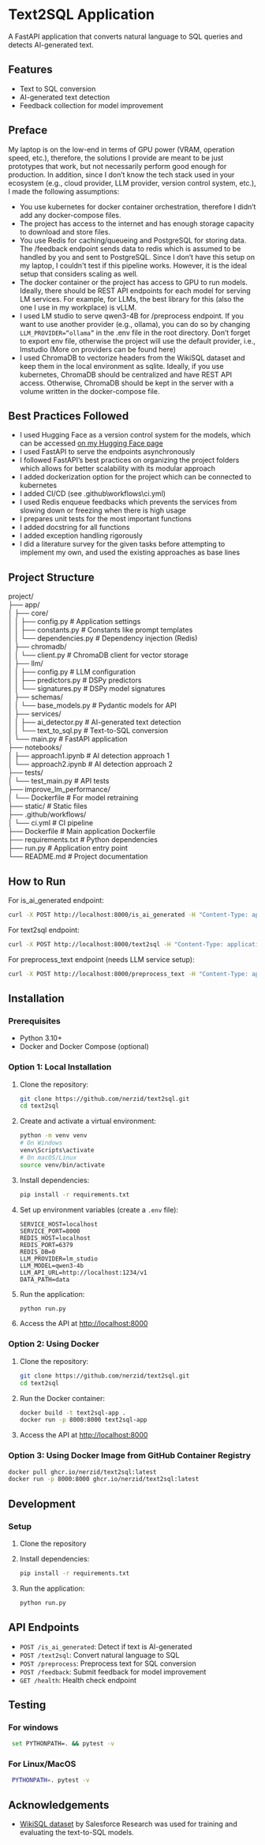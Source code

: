 # Text2SQL Application

A FastAPI application that converts natural language to SQL queries and detects AI-generated text.

## Features

- Text to SQL conversion
- AI-generated text detection
- Feedback collection for model improvement

## Preface

My laptop is on the low-end in terms of GPU power (VRAM, operation speed, etc.), therefore, the solutions I provide are meant to be just prototypes that work, but not necessarily perform good enough for production.
In addition, since I don’t know the tech stack used in your ecosystem (e.g., cloud provider, LLM provider, version control system, etc.), I made the following assumptions:

- You use kubernetes for docker container orchestration, therefore I didn’t add any docker-compose files.
- The project has access to the internet and has enough storage capacity to download and store files.
- You use Redis for caching/queueing and PostgreSQL for storing data. The /feedback endpoint sends data to redis which is assumed to be handled by you and sent to PostgreSQL. Since I don’t have this setup on my laptop, I couldn't test if this pipeline works. However, it is the ideal setup that considers scaling as well.
- The docker container or the project has access to GPU to run models. Ideally, there should be REST API endpoints for each model for serving LM services. For example, for LLMs, the best library for this (also the one I use in my workplace) is vLLM.
- I used LM studio to serve qwen3-4B for /preprocess endpoint. If you want to use another provider (e.g., ollama), you can do so by changing `LLM_PROVIDER=“ollama”` in the .env file in the root directory. Don’t forget to export env file, otherwise the project will use the default provider, i.e., lmstudio (More on providers can be found here)
- I used ChromaDB to vectorize headers from the WikiSQL dataset and keep them in the local environment as sqlite. Ideally, if you use kubernetes, ChromaDB should be centralized and have REST API access. Otherwise, ChromaDB should be kept in the server with a volume written in the docker-compose file.

## Best Practices Followed

- I used Hugging Face as a version control system for the models, which can be accessed [on my Hugging Face page](https://huggingface.co/nerzid)
- I used FastAPI to serve the endpoints asynchronously  
- I followed FastAPI’s best practices on organizing the project folders which allows for better scalability with its modular approach  
- I added dockerization option for the project which can be connected to kubernetes  
- I added CI/CD (see .github\workflows\ci.yml)  
- I used Redis enqueue feedbacks which prevents the services from slowing down or freezing when there is high usage  
- I prepares unit tests for the most important functions  
- I added docstring for all functions  
- I added exception handling rigorously  
- I did a literature survey for the given tasks before attempting to implement my own, and used the existing approaches as base lines  

## Project Structure

project/  
├── app/  
│ ├── core/  
│ │ ├── config.py # Application settings  
│ │ ├── constants.py # Constants like prompt templates  
│ │ └── dependencies.py # Dependency injection (Redis)  
│ ├── chromadb/  
│ │ └── client.py # ChromaDB client for vector storage  
│ ├── llm/  
│ │ ├── config.py # LLM configuration  
│ │ ├── predictors.py # DSPy predictors  
│ │ └── signatures.py # DSPy model signatures  
│ ├── schemas/  
│ │ └── base_models.py # Pydantic models for API  
│ ├── services/  
│ │ ├── ai_detector.py # AI-generated text detection  
│ │ └── text_to_sql.py # Text-to-SQL conversion  
│ └── main.py # FastAPI application  
├── notebooks/  
│ ├── approach1.ipynb # AI detection approach 1  
│ └── approach2.ipynb # AI detection approach 2  
├── tests/  
│ └── test_main.py # API tests  
├── improve_lm_performance/  
│ └── Dockerfile # For model retraining  
├── static/ # Static files  
├── .github/workflows/  
│ └── ci.yml # CI pipeline  
├── Dockerfile # Main application Dockerfile  
├── requirements.txt # Python dependencies  
├── run.py # Application entry point  
└── README.md # Project documentation  

## How to Run

For is_ai_generated endpoint:

```bash
curl -X POST http://localhost:8000/is_ai_generated -H "Content-Type: application/json" -d "{\"text\": \"What is the format for South Australia?\"}"
```

For text2sql endpoint:

```bash
curl -X POST http://localhost:8000/text2sql -H "Content-Type: application/json" -d "{\"question\": \"Tell me what the notes are for South Australia\"}"
```

For preprocess_text endpoint (needs LLM service setup):

```bash
curl -X POST http://localhost:8000/preprocess_text -H "Content-Type: application/json" -d "{\"text\": \"who has the most goal?\"}"
```

## Installation

### Prerequisites

- Python 3.10+
- Docker and Docker Compose (optional)

### Option 1: Local Installation

1. Clone the repository:

   ```bash
   git clone https://github.com/nerzid/text2sql.git
   cd text2sql
   ```

2. Create and activate a virtual environment:

   ```bash
   python -m venv venv
   # On Windows
   venv\Scripts\activate
   # On macOS/Linux
   source venv/bin/activate
   ```

3. Install dependencies:

   ```bash
   pip install -r requirements.txt
   ```

4. Set up environment variables (create a `.env` file):

   ```
   SERVICE_HOST=localhost
   SERVICE_PORT=8000
   REDIS_HOST=localhost
   REDIS_PORT=6379
   REDIS_DB=0
   LLM_PROVIDER=lm_studio
   LLM_MODEL=qwen3-4b
   LLM_API_URL=http://localhost:1234/v1
   DATA_PATH=data
   ```

5. Run the application:

   ```bash
   python run.py
   ```

6. Access the API at <http://localhost:8000>

### Option 2: Using Docker

1. Clone the repository:

   ```bash
   git clone https://github.com/nerzid/text2sql.git
   cd text2sql
   ```

2. Run the Docker container:

   ```bash
   docker build -t text2sql-app .
   docker run -p 8000:8000 text2sql-app
   ```

3. Access the API at <http://localhost:8000>

### Option 3: Using Docker Image from GitHub Container Registry

```bash
docker pull ghcr.io/nerzid/text2sql:latest
docker run -p 8000:8000 ghcr.io/nerzid/text2sql:latest
```

## Development

### Setup

1. Clone the repository
2. Install dependencies:

   ```bash
   pip install -r requirements.txt
   ```

3. Run the application:

   ```bash
   python run.py
   ```

## API Endpoints

- `POST /is_ai_generated`: Detect if text is AI-generated
- `POST /text2sql`: Convert natural language to SQL
- `POST /preprocess`: Preprocess text for SQL conversion
- `POST /feedback`: Submit feedback for model improvement
- `GET /health`: Health check endpoint

## Testing

### For windows

```bash
 set PYTHONPATH=. && pytest -v
```

### For Linux/MacOS

```bash
 PYTHONPATH=. pytest -v
```

## Acknowledgements

- [WikiSQL dataset](https://github.com/salesforce/WikiSQL) by Salesforce Research was used for training and evaluating the text-to-SQL models.
